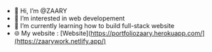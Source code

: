 - 👋 Hi, I’m @ZAARY
- 👀 I’m interested in web developement
- 🌱 I’m currently learning  how to build full-stack website
- 🌐 My website : [Website](https://portfoliozaary.herokuapp.com/](https://zaarywork.netlify.app/)

<!---
Zaariy/Zaariy is a ✨ special ✨ repository because its `README.md` (this file) appears on your GitHub profile.
You can click the Preview link to take a look at your changes.
--->
